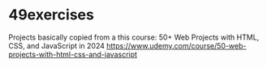 # 49exercises

Projects basically copied from a this course: 50+ Web Projects with HTML, CSS, and JavaScript in 2024
https://www.udemy.com/course/50-web-projects-with-html-css-and-javascript


